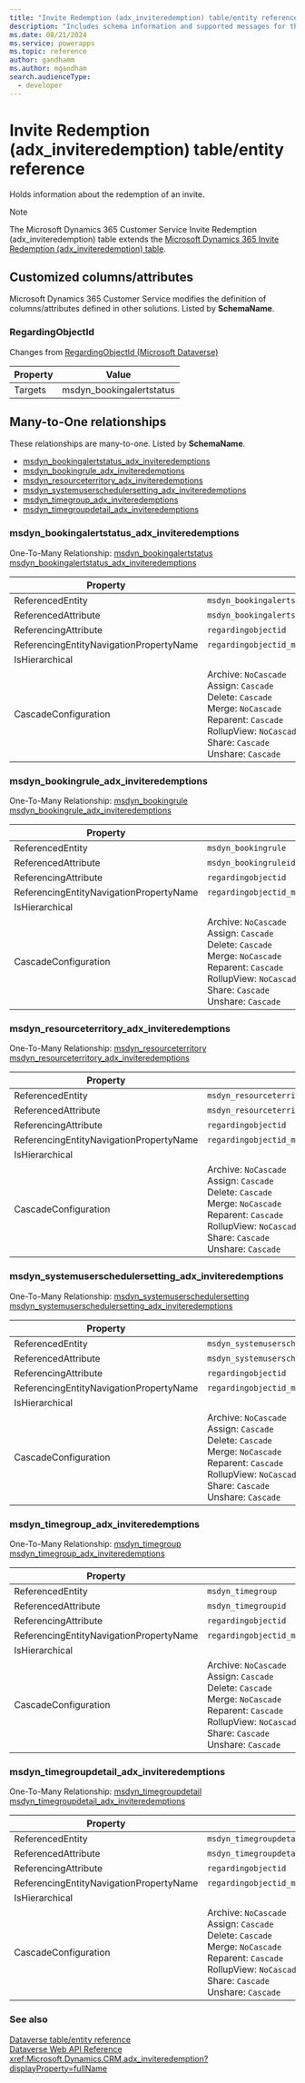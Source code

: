 ```yaml
---
title: "Invite Redemption (adx_inviteredemption) table/entity reference (Microsoft Dynamics 365 Customer Service)"
description: "Includes schema information and supported messages for the Invite Redemption (adx_inviteredemption) table/entity with Microsoft Dynamics 365 Customer Service."
ms.date: 08/21/2024
ms.service: powerapps
ms.topic: reference
author: gandhamm
ms.author: mgandham
search.audienceType: 
  - developer
---
```


# Invite Redemption (adx_inviteredemption) table/entity reference

Holds information about the redemption of an invite.

> [!NOTE]
> The Microsoft Dynamics 365 Customer Service Invite Redemption (adx_inviteredemption) table extends the [Microsoft Dynamics 365 Invite Redemption (adx_inviteredemption) table](/dynamics365/developer/entities//adx_inviteredemption).



## Customized columns/attributes

Microsoft Dynamics 365 Customer Service modifies the definition of columns/attributes defined in other solutions. Listed by **SchemaName**.

### <a name="BKMK_RegardingObjectId"></a> RegardingObjectId

Changes from [RegardingObjectId (Microsoft Dataverse)](/power-apps/developer/data-platform/reference/entities/adx_inviteredemption#BKMK_RegardingObjectId)

|Property|Value|
|---|---|
|Targets|msdyn_bookingalertstatus|


## Many-to-One relationships

These relationships are many-to-one. Listed by **SchemaName**.

- [msdyn_bookingalertstatus_adx_inviteredemptions](#BKMK_msdyn_bookingalertstatus_adx_inviteredemptions)
- [msdyn_bookingrule_adx_inviteredemptions](#BKMK_msdyn_bookingrule_adx_inviteredemptions)
- [msdyn_resourceterritory_adx_inviteredemptions](#BKMK_msdyn_resourceterritory_adx_inviteredemptions)
- [msdyn_systemuserschedulersetting_adx_inviteredemptions](#BKMK_msdyn_systemuserschedulersetting_adx_inviteredemptions)
- [msdyn_timegroup_adx_inviteredemptions](#BKMK_msdyn_timegroup_adx_inviteredemptions)
- [msdyn_timegroupdetail_adx_inviteredemptions](#BKMK_msdyn_timegroupdetail_adx_inviteredemptions)

### <a name="BKMK_msdyn_bookingalertstatus_adx_inviteredemptions"></a> msdyn_bookingalertstatus_adx_inviteredemptions

One-To-Many Relationship: [msdyn_bookingalertstatus msdyn_bookingalertstatus_adx_inviteredemptions](msdyn_bookingalertstatus.md#BKMK_msdyn_bookingalertstatus_adx_inviteredemptions)

|Property|Value|
|---|---|
|ReferencedEntity|`msdyn_bookingalertstatus`|
|ReferencedAttribute|`msdyn_bookingalertstatusid`|
|ReferencingAttribute|`regardingobjectid`|
|ReferencingEntityNavigationPropertyName|`regardingobjectid_msdyn_bookingalertstatus_adx_inviteredemption`|
|IsHierarchical||
|CascadeConfiguration|Archive: `NoCascade`<br />Assign: `Cascade`<br />Delete: `Cascade`<br />Merge: `NoCascade`<br />Reparent: `Cascade`<br />RollupView: `NoCascade`<br />Share: `Cascade`<br />Unshare: `Cascade`|

### <a name="BKMK_msdyn_bookingrule_adx_inviteredemptions"></a> msdyn_bookingrule_adx_inviteredemptions

One-To-Many Relationship: [msdyn_bookingrule msdyn_bookingrule_adx_inviteredemptions](msdyn_bookingrule.md#BKMK_msdyn_bookingrule_adx_inviteredemptions)

|Property|Value|
|---|---|
|ReferencedEntity|`msdyn_bookingrule`|
|ReferencedAttribute|`msdyn_bookingruleid`|
|ReferencingAttribute|`regardingobjectid`|
|ReferencingEntityNavigationPropertyName|`regardingobjectid_msdyn_bookingrule_adx_inviteredemption`|
|IsHierarchical||
|CascadeConfiguration|Archive: `NoCascade`<br />Assign: `Cascade`<br />Delete: `Cascade`<br />Merge: `NoCascade`<br />Reparent: `Cascade`<br />RollupView: `NoCascade`<br />Share: `Cascade`<br />Unshare: `Cascade`|

### <a name="BKMK_msdyn_resourceterritory_adx_inviteredemptions"></a> msdyn_resourceterritory_adx_inviteredemptions

One-To-Many Relationship: [msdyn_resourceterritory msdyn_resourceterritory_adx_inviteredemptions](msdyn_resourceterritory.md#BKMK_msdyn_resourceterritory_adx_inviteredemptions)

|Property|Value|
|---|---|
|ReferencedEntity|`msdyn_resourceterritory`|
|ReferencedAttribute|`msdyn_resourceterritoryid`|
|ReferencingAttribute|`regardingobjectid`|
|ReferencingEntityNavigationPropertyName|`regardingobjectid_msdyn_resourceterritory_adx_inviteredemption`|
|IsHierarchical||
|CascadeConfiguration|Archive: `NoCascade`<br />Assign: `Cascade`<br />Delete: `Cascade`<br />Merge: `NoCascade`<br />Reparent: `Cascade`<br />RollupView: `NoCascade`<br />Share: `Cascade`<br />Unshare: `Cascade`|

### <a name="BKMK_msdyn_systemuserschedulersetting_adx_inviteredemptions"></a> msdyn_systemuserschedulersetting_adx_inviteredemptions

One-To-Many Relationship: [msdyn_systemuserschedulersetting msdyn_systemuserschedulersetting_adx_inviteredemptions](msdyn_systemuserschedulersetting.md#BKMK_msdyn_systemuserschedulersetting_adx_inviteredemptions)

|Property|Value|
|---|---|
|ReferencedEntity|`msdyn_systemuserschedulersetting`|
|ReferencedAttribute|`msdyn_systemuserschedulersettingid`|
|ReferencingAttribute|`regardingobjectid`|
|ReferencingEntityNavigationPropertyName|`regardingobjectid_msdyn_systemuserschedulersetting_adx_inviteredemption`|
|IsHierarchical||
|CascadeConfiguration|Archive: `NoCascade`<br />Assign: `Cascade`<br />Delete: `Cascade`<br />Merge: `NoCascade`<br />Reparent: `Cascade`<br />RollupView: `NoCascade`<br />Share: `Cascade`<br />Unshare: `Cascade`|

### <a name="BKMK_msdyn_timegroup_adx_inviteredemptions"></a> msdyn_timegroup_adx_inviteredemptions

One-To-Many Relationship: [msdyn_timegroup msdyn_timegroup_adx_inviteredemptions](msdyn_timegroup.md#BKMK_msdyn_timegroup_adx_inviteredemptions)

|Property|Value|
|---|---|
|ReferencedEntity|`msdyn_timegroup`|
|ReferencedAttribute|`msdyn_timegroupid`|
|ReferencingAttribute|`regardingobjectid`|
|ReferencingEntityNavigationPropertyName|`regardingobjectid_msdyn_timegroup_adx_inviteredemption`|
|IsHierarchical||
|CascadeConfiguration|Archive: `NoCascade`<br />Assign: `Cascade`<br />Delete: `Cascade`<br />Merge: `NoCascade`<br />Reparent: `Cascade`<br />RollupView: `NoCascade`<br />Share: `Cascade`<br />Unshare: `Cascade`|

### <a name="BKMK_msdyn_timegroupdetail_adx_inviteredemptions"></a> msdyn_timegroupdetail_adx_inviteredemptions

One-To-Many Relationship: [msdyn_timegroupdetail msdyn_timegroupdetail_adx_inviteredemptions](msdyn_timegroupdetail.md#BKMK_msdyn_timegroupdetail_adx_inviteredemptions)

|Property|Value|
|---|---|
|ReferencedEntity|`msdyn_timegroupdetail`|
|ReferencedAttribute|`msdyn_timegroupdetailid`|
|ReferencingAttribute|`regardingobjectid`|
|ReferencingEntityNavigationPropertyName|`regardingobjectid_msdyn_timegroupdetail_adx_inviteredemption`|
|IsHierarchical||
|CascadeConfiguration|Archive: `NoCascade`<br />Assign: `Cascade`<br />Delete: `Cascade`<br />Merge: `NoCascade`<br />Reparent: `Cascade`<br />RollupView: `NoCascade`<br />Share: `Cascade`<br />Unshare: `Cascade`|



### See also

[Dataverse table/entity reference](../about-entity-reference.md)  
[Dataverse Web API Reference](/power-apps/developer/data-platform/webapi/reference/about)   
<xref:Microsoft.Dynamics.CRM.adx_inviteredemption?displayProperty=fullName>
